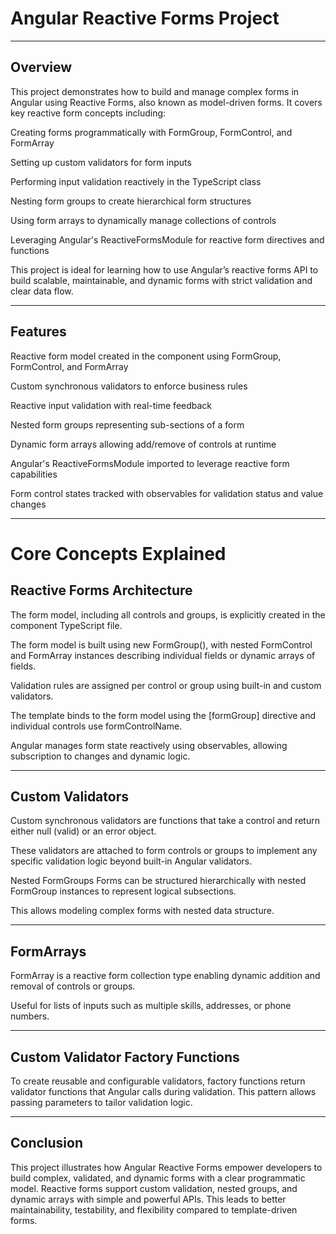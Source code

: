 # Angular Reactive Forms Project

---

## Overview
This project demonstrates how to build and manage complex forms in Angular using Reactive Forms, also known as model-driven forms. It covers key reactive form concepts including:

Creating forms programmatically with FormGroup, FormControl, and FormArray

Setting up custom validators for form inputs

Performing input validation reactively in the TypeScript class

Nesting form groups to create hierarchical form structures

Using form arrays to dynamically manage collections of controls

Leveraging Angular's ReactiveFormsModule for reactive form directives and functions

This project is ideal for learning how to use Angular’s reactive forms API to build scalable, maintainable, and dynamic forms with strict validation and clear data flow.

---

## Features
Reactive form model created in the component using FormGroup, FormControl, and FormArray

Custom synchronous validators to enforce business rules

Reactive input validation with real-time feedback

Nested form groups representing sub-sections of a form

Dynamic form arrays allowing add/remove of controls at runtime

Angular's ReactiveFormsModule imported to leverage reactive form capabilities

Form control states tracked with observables for validation status and value changes

---

# Core Concepts Explained
## Reactive Forms Architecture
The form model, including all controls and groups, is explicitly created in the component TypeScript file.

The form model is built using new FormGroup(), with nested FormControl and FormArray instances describing individual fields or dynamic arrays of fields.

Validation rules are assigned per control or group using built-in and custom validators.

The template binds to the form model using the [formGroup] directive and individual controls use formControlName.

Angular manages form state reactively using observables, allowing subscription to changes and dynamic logic.

---

## Custom Validators
Custom synchronous validators are functions that take a control and return either null (valid) or an error object.

These validators are attached to form controls or groups to implement any specific validation logic beyond built-in Angular validators.

Nested FormGroups
Forms can be structured hierarchically with nested FormGroup instances to represent logical subsections.

This allows modeling complex forms with nested data structure.

---

## FormArrays
FormArray is a reactive form collection type enabling dynamic addition and removal of controls or groups.

Useful for lists of inputs such as multiple skills, addresses, or phone numbers.

---

## Custom Validator Factory Functions
To create reusable and configurable validators, factory functions return validator functions that Angular calls during validation. This pattern allows passing parameters to tailor validation logic.

---

## Conclusion
This project illustrates how Angular Reactive Forms empower developers to build complex, validated, and dynamic forms with a clear programmatic model. Reactive forms support custom validation, nested groups, and dynamic arrays with simple and powerful APIs. This leads to better maintainability, testability, and flexibility compared to template-driven forms.
